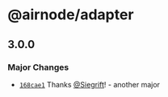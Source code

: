 # @airnode/adapter

## 3.0.0
### Major Changes



- [`168cae1`](https://github.com/Siegrift/airnode/commit/168cae1fffad43a02486ffae4b50c9c8ad037377) Thanks [@Siegrift](https://github.com/Siegrift)! - another major
